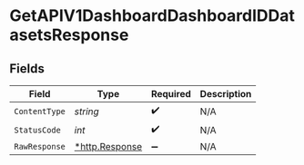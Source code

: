 # GetAPIV1DashboardDashboardIDDatasetsResponse


## Fields

| Field                                                  | Type                                                   | Required                                               | Description                                            |
| ------------------------------------------------------ | ------------------------------------------------------ | ------------------------------------------------------ | ------------------------------------------------------ |
| `ContentType`                                          | *string*                                               | :heavy_check_mark:                                     | N/A                                                    |
| `StatusCode`                                           | *int*                                                  | :heavy_check_mark:                                     | N/A                                                    |
| `RawResponse`                                          | [*http.Response](https://pkg.go.dev/net/http#Response) | :heavy_minus_sign:                                     | N/A                                                    |